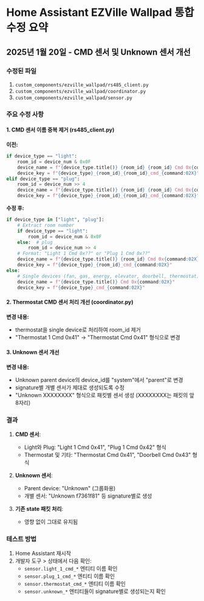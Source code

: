 # Home Assistant EZVille Wallpad 통합 수정 요약
## 2025년 1월 20일 - CMD 센서 및 Unknown 센서 개선

### 수정된 파일
1. `custom_components/ezville_wallpad/rs485_client.py`
2. `custom_components/ezville_wallpad/coordinator.py`
3. `custom_components/ezville_wallpad/sensor.py`

### 주요 수정 사항

#### 1. CMD 센서 이름 중복 제거 (rs485_client.py)
**이전:**
```python
if device_type == "light":
    room_id = device_num & 0x0F
    device_name = f"{device_type.title()} {room_id} {room_id} Cmd 0x{command:02X}"
    device_key = f"{device_type}_{room_id}_{room_id}_cmd_{command:02X}"
elif device_type == "plug":
    room_id = device_num >> 4
    device_name = f"{device_type.title()} {room_id} {room_id} Cmd 0x{command:02X}"
    device_key = f"{device_type}_{room_id}_{room_id}_cmd_{command:02X}"
```

**수정 후:**
```python
if device_type in ["light", "plug"]:
    # Extract room number
    if device_type == "light":
        room_id = device_num & 0x0F
    else:  # plug
        room_id = device_num >> 4
    # Format: "Light 1 Cmd 0x??" or "Plug 1 Cmd 0x??"
    device_name = f"{device_type.title()} {room_id} Cmd 0x{command:02X}"
    device_key = f"{device_type}_{room_id}_cmd_{command:02X}"
else:
    # Single devices (fan, gas, energy, elevator, doorbell, thermostat)
    device_name = f"{device_type.title()} Cmd 0x{command:02X}"
    device_key = f"{device_type}_cmd_{command:02X}"
```

#### 2. Thermostat CMD 센서 처리 개선 (coordinator.py)
**변경 내용:**
- thermostat을 single device로 처리하여 room_id 제거
- "Thermostat 1 Cmd 0x41" → "Thermostat Cmd 0x41" 형식으로 변경

#### 3. Unknown 센서 개선
**변경 내용:**
- Unknown parent device의 device_id를 "system"에서 "parent"로 변경
- signature별 개별 센서가 제대로 생성되도록 수정
- "Unknown XXXXXXXX" 형식으로 패킷별 센서 생성 (XXXXXXXX는 패킷의 앞 8자리)

### 결과
1. **CMD 센서**: 
   - Light와 Plug: "Light 1 Cmd 0x41", "Plug 1 Cmd 0x42" 형식
   - Thermostat 및 기타: "Thermostat Cmd 0x41", "Doorbell Cmd 0x43" 형식

2. **Unknown 센서**:
   - Parent device: "Unknown" (그룹화용)
   - 개별 센서: "Unknown f7361f81" 등 signature별로 생성

3. **기존 state 패킷 처리**:
   - 영향 없이 그대로 유지됨

### 테스트 방법
1. Home Assistant 재시작
2. 개발자 도구 > 상태에서 다음 확인:
   - `sensor.light_1_cmd_*` 엔티티 이름 확인
   - `sensor.plug_1_cmd_*` 엔티티 이름 확인
   - `sensor.thermostat_cmd_*` 엔티티 이름 확인
   - `sensor.unknown_*` 엔티티들이 signature별로 생성되는지 확인
